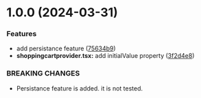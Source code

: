 # 1.0.0 (2024-03-31)


### Features

* add persistance feature ([75634b9](https://github.com/sreed17/shoppingcart/commit/75634b9d21587b016764b550726e786fc6e3a24a))
* **shoppingcartprovider.tsx:** add initialValue property ([3f2d4e8](https://github.com/sreed17/shoppingcart/commit/3f2d4e802c6d26cf5f5cf51b949dfe87d761eaef))


### BREAKING CHANGES

* Persistance feature is added. it is not tested.
